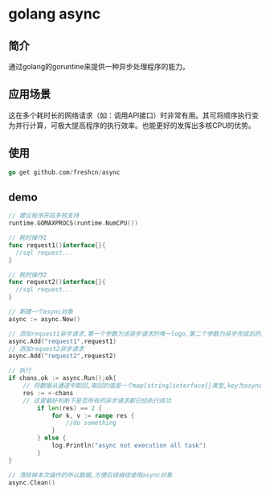 # golang async

## 简介

通过golang的goruntine来提供一种异步处理程序的能力。

## 应用场景

这在多个耗时长的网络请求（如：调用API接口）时非常有用。其可将顺序执行变为并行计算，可极大提高程序的执行效率。也能更好的发挥出多核CPU的优势。

## 使用

```go
go get github.com/freshcn/async
```

## demo

```go
// 建议程序开启多核支持
runtime.GOMAXPROCS(runtime.NumCPU())

// 耗时操作1
func request1()interface{}{
  //sql request...
}

// 耗时操作2
func request2()interface{}{
  //sql request...
}

// 新建一个async对象
async := async.New()

// 添加request1异步请求,第一个参数为该异步请求的唯一logo,第二个参数为异步完成后的回调函数,回调参数类型为func()interface{}
async.Add("request1",request1)
// 添加request2异步请求
async.Add("request2",request2)

// 执行
if chans,ok := async.Run();ok{
    // 将数据从通道中取回,取回的值是一个map[string]interface{}类型,key为async.Add()时添加的logo,interface{}为该logo回调函数返回的结果
    res := <-chans
    // 这里最好判断下是否所有的异步请求都已经执行成功
		if len(res) == 2 {
			for k, v := range res {
				//do something
			}
		} else {
			log.Println("async not execution all task")
		}
}

// 清除掉本次操作的所以数据,方便后续继续使用async对象
async.Clean()
```




